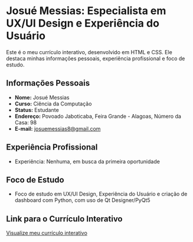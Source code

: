 # Josué Messias: Especialista em UX/UI Design e Experiência do Usuário

Este é o meu currículo interativo, desenvolvido em HTML e CSS. Ele destaca minhas informações pessoais, experiência profissional e foco de estudo.

## Informações Pessoais
- **Nome:** Josué Messias
- **Curso:** Ciência da Computação
- **Status:** Estudante
- **Endereço:** Povoado Jaboticaba, Feira Grande - Alagoas, Número da Casa: 98
- **E-mail:** [josuemessias8@gmail.com](mailto:josuemessias8@gmail.com)

## Experiência Profissional
- Experiência: Nenhuma, em busca da primeira oportunidade

## Foco de Estudo
- Foco de estudo em UX/UI Design, Experiência do Usuário e criação de dashboard com Python, com uso de Qt Designer/PyQt5

## Link para o Currículo Interativo
[Visualize meu currículo interativo](https://bit.ly/m/Josué-Messias)
